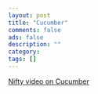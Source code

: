 ```yaml
---
layout: post
title: "Cucumber"
comments: false
ads: false
description: ""
category: 
tags: []
---
```


[Nifty video on Cucumber](http://youtu.be/zpt15XIjpas)


